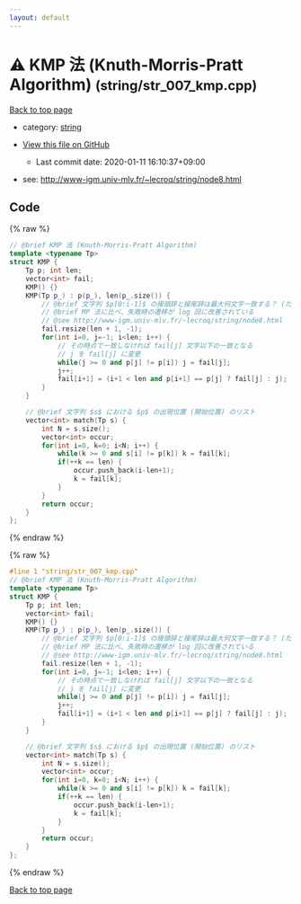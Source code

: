 ```yaml
---
layout: default
---
```


<!-- mathjax config similar to math.stackexchange -->
<script type="text/javascript" async
  src="https://cdnjs.cloudflare.com/ajax/libs/mathjax/2.7.5/MathJax.js?config=TeX-MML-AM_CHTML">
</script>
<script type="text/x-mathjax-config">
  MathJax.Hub.Config({
    TeX: { equationNumbers: { autoNumber: "AMS" }},
    tex2jax: {
      inlineMath: [ ['$','$'] ],
      processEscapes: true
    },
    "HTML-CSS": { matchFontHeight: false },
    displayAlign: "left",
    displayIndent: "2em"
  });
</script>

<script type="text/javascript" src="https://cdnjs.cloudflare.com/ajax/libs/jquery/3.4.1/jquery.min.js"></script>
<script src="https://cdn.jsdelivr.net/npm/jquery-balloon-js@1.1.2/jquery.balloon.min.js" integrity="sha256-ZEYs9VrgAeNuPvs15E39OsyOJaIkXEEt10fzxJ20+2I=" crossorigin="anonymous"></script>
<script type="text/javascript" src="../../assets/js/copy-button.js"></script>
<link rel="stylesheet" href="../../assets/css/copy-button.css" />


# :warning: KMP 法 (Knuth-Morris-Pratt Algorithm) <small>(string/str_007_kmp.cpp)</small>

<a href="../../index.html">Back to top page</a>

* category: <a href="../../index.html#b45cffe084dd3d20d928bee85e7b0f21">string</a>
* <a href="{{ site.github.repository_url }}/blob/master/string/str_007_kmp.cpp">View this file on GitHub</a>
    - Last commit date: 2020-01-11 16:10:37+09:00


* see: <a href="http://www-igm.univ-mlv.fr/~lecroq/string/node8.html">http://www-igm.univ-mlv.fr/~lecroq/string/node8.html</a>


## Code

<a id="unbundled"></a>
{% raw %}
```cpp
// @brief KMP 法 (Knuth-Morris-Pratt Algorithm)
template <typename Tp>
struct KMP {
    Tp p; int len;
    vector<int> fail;
    KMP() {}
    KMP(Tp p_) : p(p_), len(p_.size()) {
        // @brief 文字列 $p[0:i-1]$ の接頭辞と接尾辞は最大何文字一致する？ (ただし、$|p[0:i-1]|$ 文字未満のみ考慮)
        // @brief MP 法に比べ、失敗時の遷移が log 回に改善されている
        // @see http://www-igm.univ-mlv.fr/~lecroq/string/node8.html
        fail.resize(len + 1, -1);
        for(int i=0, j=-1; i<len; i++) {
            // その時点で一致しなければ fail[j] 文字以下の一致となる
            // j を fail[j] に変更
            while(j >= 0 and p[j] != p[i]) j = fail[j];
            j++;
            fail[i+1] = (i+1 < len and p[i+1] == p[j] ? fail[j] : j);
        }
    }

    // @brief 文字列 $s$ における $p$ の出現位置 (開始位置) のリスト
    vector<int> match(Tp s) {
        int N = s.size();
        vector<int> occur;
        for(int i=0, k=0; i<N; i++) {
            while(k >= 0 and s[i] != p[k]) k = fail[k];
            if(++k == len) {
                occur.push_back(i-len+1);
                k = fail[k];
            }
        }
        return occur;
    }
};

```
{% endraw %}

<a id="bundled"></a>
{% raw %}
```cpp
#line 1 "string/str_007_kmp.cpp"
// @brief KMP 法 (Knuth-Morris-Pratt Algorithm)
template <typename Tp>
struct KMP {
    Tp p; int len;
    vector<int> fail;
    KMP() {}
    KMP(Tp p_) : p(p_), len(p_.size()) {
        // @brief 文字列 $p[0:i-1]$ の接頭辞と接尾辞は最大何文字一致する？ (ただし、$|p[0:i-1]|$ 文字未満のみ考慮)
        // @brief MP 法に比べ、失敗時の遷移が log 回に改善されている
        // @see http://www-igm.univ-mlv.fr/~lecroq/string/node8.html
        fail.resize(len + 1, -1);
        for(int i=0, j=-1; i<len; i++) {
            // その時点で一致しなければ fail[j] 文字以下の一致となる
            // j を fail[j] に変更
            while(j >= 0 and p[j] != p[i]) j = fail[j];
            j++;
            fail[i+1] = (i+1 < len and p[i+1] == p[j] ? fail[j] : j);
        }
    }

    // @brief 文字列 $s$ における $p$ の出現位置 (開始位置) のリスト
    vector<int> match(Tp s) {
        int N = s.size();
        vector<int> occur;
        for(int i=0, k=0; i<N; i++) {
            while(k >= 0 and s[i] != p[k]) k = fail[k];
            if(++k == len) {
                occur.push_back(i-len+1);
                k = fail[k];
            }
        }
        return occur;
    }
};

```
{% endraw %}

<a href="../../index.html">Back to top page</a>

